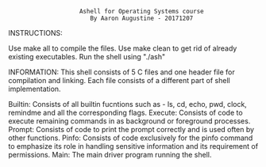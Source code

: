 						Ashell for Operating Systems course
						   By Aaron Augustine - 20171207


INSTRUCTIONS:

Use make all to compile the files.
Use make clean to get rid of already existing executables.
Run the shell using "./ash"


INFORMATION:
This shell consists of 5 C files and one header file for compilation and linking. Each file consists of a different part of
 shell implementation.

Builtin:	Consists of all builtin fucntions such as - ls, cd, echo, pwd, clock, remindme and all the corresponding flags.
Execute:	Consists of code to execute remaining commands in as background or foreground processes.
Prompt:		Consists of code to print the prompt correctly and is used often by other functions.
Pinfo:		Consists of code exclusively for the pinfo command to emphasize its role in handling sensitive information and its
		requirement of permissions.
Main:		The main driver program running the shell.
